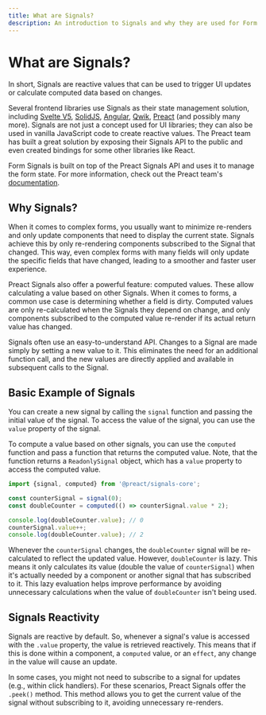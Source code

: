 ```yaml
---
title: What are Signals?
description: An introduction to Signals and why they are used for Form Signals.
---
```


# What are Signals?

In short, Signals are reactive values that can be used to trigger UI updates or calculate computed data based on
changes.

Several frontend libraries use Signals as their state management solution, including [Svelte V5](https://svelte.dev/blog/runes), [SolidJS](https://www.solidjs.com/tutorial/introduction_signals), [Angular](https://angular.io/guide/signals), [Qwik](https://qwik.dev/docs/components/state/), [Preact](https://preactjs.com/guide/v10/signals/)
(and possibly many more).
Signals are not just a concept used for UI libraries; they can also be used in vanilla JavaScript code to create reactive values.
The Preact team has built a great solution by exposing their Signals API to the public and even created bindings for
some other libraries like React.

Form Signals is built on top of the Preact Signals API and uses it to manage the form state. For more information, check
out the Preact team's [documentation](https://preactjs.com/guide/v10/signals/).

## Why Signals?

When it comes to complex forms, you usually want to minimize re-renders and only update components that need to display the current state. Signals achieve this by only re-rendering components subscribed to the Signal that changed.
This way, even complex forms with many fields will only update the specific fields that have changed, leading to a smoother and faster user experience.

Preact Signals also offer a powerful feature: computed values. These allow calculating a value based on other Signals. When it comes to forms, a common use case is determining whether a field is dirty. Computed values are only re-calculated when the Signals they depend on change, and only components subscribed to the computed value re-render if its actual return value has changed.

Signals often use an easy-to-understand API. Changes to a Signal are made simply by setting a new value to it. This eliminates the need for an additional function call, and the new values are directly applied and available in subsequent calls to the Signal.

## Basic Example of Signals

You can create a new signal by calling the `signal` function and passing the initial value of the signal.
To access the value of the signal, you can use the `value` property of the signal.

To compute a value based on other signals, you can use the `computed` function and pass a function that returns the
computed value.
Note, that the function returns a `ReadonlySignal` object, which has a `value` property to access the computed value.

```javascript
import {signal, computed} from '@preact/signals-core';

const counterSignal = signal(0);
const doubleCounter = computed(() => counterSignal.value * 2);

console.log(doubleCounter.value); // 0
counterSignal.value++;
console.log(doubleCounter.value); // 2
```

Whenever the `counterSignal` changes, the `doubleCounter` signal will be re-calculated to reflect the updated value. However, `doubleCounter` is lazy. This means it only calculates its value (double the value of `counterSignal`) when it's actually needed by a component or another signal that has subscribed to it. This lazy evaluation helps improve performance by avoiding unnecessary calculations when the value of `doubleCounter` isn't being used.

## Signals Reactivity

Signals are reactive by default. So, whenever a signal's value is accessed with the `.value` property, the value is retrieved reactively. This means that if this is done within a component, a `computed` value, or an `effect`, any change in the value will cause an update.

In some cases, you might not need to subscribe to a signal for updates (e.g., within click handlers). For these scenarios, Preact Signals offer the `.peek()` method. This method allows you to get the current value of the signal without subscribing to it, avoiding unnecessary re-renders.
